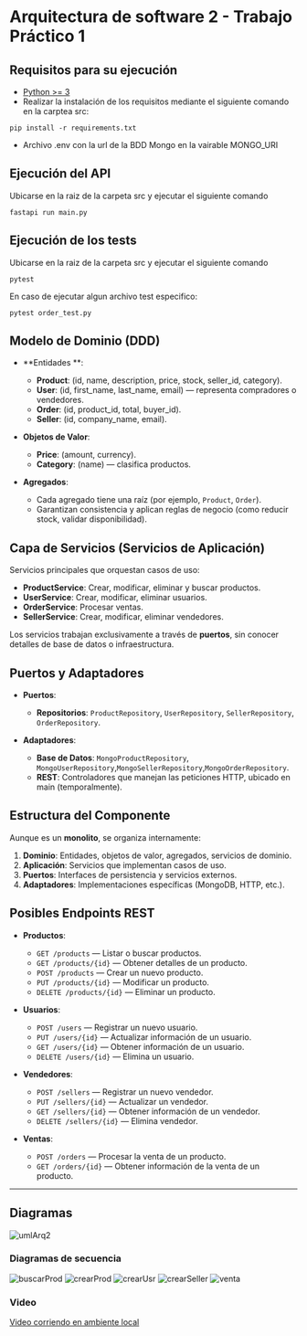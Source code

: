 # Arquitectura de software 2 - Trabajo Práctico 1

## Requisitos para su ejecución

- [Python >= 3](https://www.python.org/downloads/)
- Realizar la instalación de los requisitos mediante el siguiente comando en la carptea src:

```
pip install -r requirements.txt

```

- Archivo .env con la url de la BDD Mongo en la vairable MONGO_URI

## Ejecución del API
Ubicarse en la raiz de la carpeta src y ejecutar el siguiente comando
```
fastapi run main.py

```

## Ejecución de los tests
Ubicarse en la raiz de la carpeta src y ejecutar el siguiente comando
```
pytest

```

En caso de ejecutar algun archivo test especifico:
```
pytest order_test.py

```

## Modelo de Dominio (DDD)

- **Entidades **:
  - **Product**: (id, name, description, price, stock, seller_id, category).
  - **User**: (id, first_name, last_name, email) — representa compradores o vendedores.
  - **Order**: (id, product_id, total, buyer_id).
  - **Seller**: (id, company_name, email).


- **Objetos de Valor**:
  - **Price**: (amount, currency).
  - **Category**: (name) — clasifica productos.

- **Agregados**:
  - Cada agregado tiene una raíz (por ejemplo, `Product`, `Order`).
  - Garantizan consistencia y aplican reglas de negocio (como reducir stock, validar disponibilidad).

## Capa de Servicios (Servicios de Aplicación)

Servicios principales que orquestan casos de uso:

- **ProductService**: Crear, modificar, eliminar y buscar productos.
- **UserService**: Crear, modificar, eliminar usuarios.
- **OrderService**: Procesar ventas.
- **SellerService**: Crear, modificar, eliminar vendedores.

Los servicios trabajan exclusivamente a través de **puertos**, sin conocer detalles de base de datos o infraestructura.

## Puertos y Adaptadores

- **Puertos**:
  - **Repositorios**: `ProductRepository`, `UserRepository`, `SellerRepository`, `OrderRepository`.


- **Adaptadores**:
  - **Base de Datos**: `MongoProductRepository`, `MongoUserRepository`,`MongoSellerRepository`,`MongoOrderRepository`.
  - **REST**: Controladores que manejan las peticiones HTTP, ubicado en main (temporalmente).


## Estructura del Componente

Aunque es un **monolito**, se organiza internamente:

1. **Dominio**: Entidades, objetos de valor, agregados, servicios de dominio.
2. **Aplicación**: Servicios que implementan casos de uso.
3. **Puertos**: Interfaces de persistencia y servicios externos.
4. **Adaptadores**: Implementaciones específicas (MongoDB, HTTP, etc.).

## Posibles Endpoints REST

- **Productos**:
  - `GET /products` — Listar o buscar productos.
  - `GET /products/{id}` — Obtener detalles de un producto.
  - `POST /products` — Crear un nuevo producto.
  - `PUT /products/{id}` — Modificar un producto.
  - `DELETE /products/{id}` — Eliminar un producto.

- **Usuarios**:
  - `POST /users` — Registrar un nuevo usuario.
  - `PUT /users/{id}` — Actualizar información de un usuario.
  - `GET /users/{id}` — Obtener información de un usuario.
  - `DELETE /users/{id}` — Elimina un usuario.

- **Vendedores**:
  - `POST /sellers` — Registrar un nuevo vendedor.
  - `PUT /sellers/{id}` — Actualizar un vendedor.
  - `GET /sellers/{id}` — Obtener información de un vendedor.
  - `DELETE /sellers/{id}` — Elimina vendedor.

- **Ventas**:
  - `POST /orders` — Procesar la venta de un producto.
  - `GET /orders/{id}` — Obtener información de la venta de un producto.

---


## Diagramas
![umlArq2](/doc/UML.png)

### Diagramas de secuencia
![buscarProd](/doc/buscarProducto.png)
![crearProd](/doc/crearProducto.png)
![crearUsr](/doc/crearUsuario.png)
![crearSeller](/doc/crearVendedor.png)
![venta](/doc/venta.png)

### Video
[Video corriendo en ambiente local](/doc/VideoMuestra.mp4)
